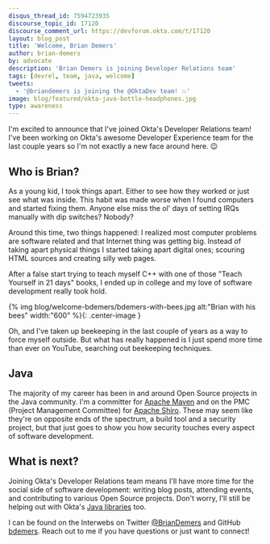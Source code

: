 ```yaml
---
disqus_thread_id: 7594723935
discourse_topic_id: 17120
discourse_comment_url: https://devforum.okta.com/t/17120
layout: blog_post
title: 'Welcome, Brian Demers'
author: brian-demers
by: advocate
description: 'Brian Demers is joining Developer Relations team'
tags: [devrel, team, java, welcome]
tweets:
  - '@briandemers is joining the @OktaDev team! 💥'
image: blog/featured/okta-java-bottle-headphones.jpg
type: awareness
---
```


I'm excited to announce that I've joined Okta's Developer Relations team!  I've been working on Okta's awesome Developer Experience team for the last couple years so I'm not exactly a new face around here. 😉

## Who is Brian?

As a young kid, I took things apart. Either to see how they worked or just see what was inside. This habit was made worse when I found computers and started fixing them.  Anyone else miss the ol' days of setting IRQs manually with dip switches? Nobody?

Around this time, two things happened: I realized most computer problems are software related and that Internet thing was getting big. Instead of taking apart physical things I started taking apart digital ones; scouring HTML sources and creating silly web pages.

After a false start trying to teach myself C++ with one of those "Teach Yourself in 21 days" books, I ended up in college and my love of software development really took hold.

{% img blog/welcome-bdemers/bdemers-with-bees.jpg alt:"Brian with his bees" width:"600" %}{: .center-image }

Oh, and I've taken up beekeeping in the last couple of years as a way to force myself outside. But what has really happened is I just spend more time than ever on YouTube, searching out beekeeping techniques. 

## Java

The majority of my career has been in and around Open Source projects in the Java community. I'm a committer for [Apache Maven](https://maven.apache.org/) and on the PMC (Project Management Committee) for [Apache Shiro](https://shiro.apache.org/).  These may seem like they're on opposite ends of the spectrum, a build tool and a security project, but that just goes to show you how security touches every aspect of software development.

## What is next?

Joining Okta's Developer Relations team means I'll have more time for the social side of software development: writing blog posts, attending events, and contributing to various Open Source projects.  Don't worry, I'll still be helping out with Okta's [Java libraries](https://github.com/okta?utf8=✓&q=java) too.

I can be found on the Interwebs on Twitter [@BrianDemers](https://twitter.com/BrianDemers) and GitHub [bdemers](https://github.com/bdemers). Reach out to me if you have questions or just want to connect!
